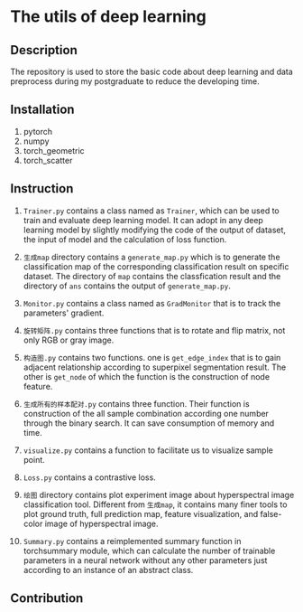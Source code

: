 # The utils of deep learning
## Description
The repository is used to store the basic code about deep learning and data preprocess during my postgraduate to reduce the developing time.
## Installation
1. pytorch  
2. numpy  
3. torch_geometric  
4. torch_scatter

## Instruction
1. `Trainer.py` contains a class named as `Trainer`, which can be used to train and evaluate deep learning model. It can adopt in any deep learning model by slightly modifying the code of the output of dataset, the input of model and the calculation of loss function.

2. `生成map` directory contains a `generate_map.py` which is to generate the classification map of the corresponding classification result on specific dataset. The directory of `map` contains the classfication result and the directory of `ans` contains the output of `generate_map.py`.

3. `Monitor.py` contains a class named as `GradMonitor` that is to track the parameters' gradient.

4. `旋转矩阵.py` contains three functions that is to rotate and flip matrix, not only RGB or gray image.

5. `构造图.py` contains two functions. one is `get_edge_index` that is to gain adjacent relationship according to superpixel segmentation result. The other is `get_node` of which the function is the construction of node feature.

6. `生成所有的样本配对.py` contains three function. Their function is construction of the all sample combination according one number through the binary search. It can save consumption of memory and time.

7. `visualize.py` contains a function to facilitate us to visualize sample point.

8. `Loss.py` contains a contrastive loss.
9. `绘图` directory contains plot experiment image about hyperspectral image classification tool. Different from `生成map`, it contains many finer tools to plot ground truth, full prediction map, feature visualization, and false-color image of hyperspectral image.
10. `Summary.py` contains a reimplemented summary function in torchsummary module, which can calculate the number of trainable parameters in a neural network without any other parameters just according to an instance of an abstract class.
## Contribution
